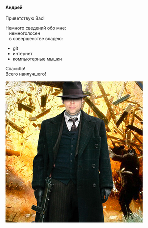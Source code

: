 #### Андрей
Приветствую Вас!

Немного сведений обо мне:  
&nbsp;&nbsp; немноголосен  
&nbsp;&nbsp; в совершенстве владею:  
* git  
* интернет  
* компьютерные мышки

Спасибо!  
Всего наилучшего!

![myphoto](img/foto1.jpg)
 